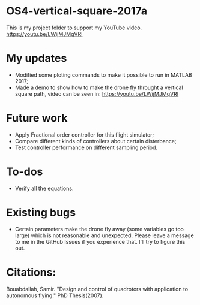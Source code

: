 # OS4-vertical-square-2017a
This is my project folder to support my YouTube video.
https://youtu.be/LWijMJMqVRI

# My updates
* Modified some ploting commands to make it possible to run in MATLAB 2017;
* Made a demo to show how to make the drone fly throught a vertical square path, video can be seen in: https://youtu.be/LWijMJMqVRI

# Future work
* Apply Fractional order controller for this flight simulator;
* Compare different kinds of controllers about certain disterbance;
* Test controller performance on different sampling period.

# To-dos
* Verify all the equations.

# Existing bugs
* Certain parameters make the drone fly away (some variables go too large) which is not reasonable and unexpected. Please leave a message to me in the GitHub Issues if you experience that. I'll try to figure this out.

# Citations:
Bouabdallah, Samir. "Design and control of quadrotors with application to autonomous flying." PhD Thesis(2007).
